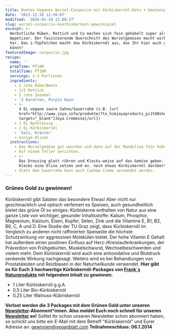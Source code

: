 ```yaml
---
title: Buntes Veganes Wurzel-Carpaccio mit Kürbiskernöl-Dots + Gewinnspiel!
date: '2013-12-28 12:30:07'
modified: '2016-01-19 15:00:37'
slug: wurzel-carpaccio-kuerbiskernoel-gewinnspiel
excerpt: >-
  Herbstliche Rüben, Rettich und Co machen sich fein gehobelt super als bunter
  Appetizer. Der faszinierende Querschnitt des Wurzelgemüses macht wirklich was
  her. Das i-Tüpfelchen macht das Kürbiskernöl aus, das Ihr hier auch gewinnen
  könnt!
featuredImage: carpaccio.jpg
recipe:
  name: ''
  prepTime: PT10M
  totalTime: PT10M
  servings: 2-3 Portionen
  ingredients:
    - 1 rote Rübe/Beete
    - 1/2 Rettich
    - 1 rote Zwiebel
    - '2 Karotten, Purple Haze'
    - >-
      4 EL vegane saure Sahne/Sauerrahm (z.B. [url
      href="http://www.joya.info/produkte/?tx_hcmjoyaproducts_pi1%5BshowUid%5D=54&tx_hcmjoyaproducts_pi1%5BcatUid%5D=5&cHash=45d39539b19b73bfe23aac02e81eb979"
      target="_blank"]Joya Crèmesse[/url])
    - 1 EL Apfelessig
    - 2 EL Kürbiskernöl
    - 'Salz, Kräuter'
    - einige Oliven
  instructions:
    - Das Wurzelgemüse gut waschen und dann auf der Mandoline fein hobeln.
    - Auf einem Teller anrichten.
    - >-
      Das Dressing glatt rühren und Klecks-weise auf das Gemüse geben. Auf jeden
      Klecks eine Olive setzen und ev. noch etwas Kürbiskernöl darübertröpfeln.
    - Statt dem Sauerrahm kann auch Cashew Creme verwendet werden.
---
```


[<!-- Image removed (no copyright): wurzelcarpaccio.jpg -->](https://www.veganblatt.com/i/wurzelcarpaccio.jpg)

### **Grünes Gold zu gewinnen!**

Kürbiskernöl gibt Salaten das besondere Etwas! Aber nicht nur geschmacklich und optisch verfeinert es Speisen, auch gesundheitlich bietet das grüne Öl so einiges: Kürbiskerne enthalten von Natur aus eine ganze Liste von wichtiger, gesunder Inhaltsstoffe: Kalium, Phosphor, Magnesium, Kalzium, Eisen, Kupfer, Selen, Zink und die Vitamine E, B1, B2, B6, C, A und D. Eine Studie der TU Graz zeigt, dass Kürbiskernöl im Vergleich zu anderen nicht raffinierten Speiseöle die höchste Schutzwirkung vor aggressiven Molekülen bietet. Der hohe Vitamin E Gehalt hat außerdem einen positiven Einfluss auf Herz-/Kreislauferkrankungen, der Prävention von Frühgeburten, Muskelschwund, Wechselbeschwerden und vielem mehr. Dem Kürbiskernöl wird auch eine antioxidative und Blutdruck senkende Wirkung nachgesagt. Weiters wird es bei Behandlungen von Prostataleiden und Reizblasen in der Naturheilkunde verwendet. **Hier gibt es für Euch 3 hochwertige Kürbiskernöl-Packages von [Frank´s Naturprodukte](http://www.franksnaturprodukte.at/) mit folgendem Inhalt zu gewinnen:**

*   1 Liter Kürbiskernöl g.g.A.
*   0,5 Liter Bio-Kürbiskernöl
*   0,25 Liter Walnuss-Kübriskernöl

**Verlost werden die 3 Packages mit dem Grünen Gold unter unseren [Newsletter](https://www.facebook.com/veganblatt/app_100265896690345)\-Abonnent\*innen. Also meldet Euch noch schnell für unseren [Newsletter](https://www.facebook.com/veganblatt/app_100265896690345) an!** Solltet Ihr schon unseren Newsletter schon abonniert haben, so schickt uns bitte ein E-Mail mit dem Betreff "Kürbiskernöl" und Eurer Adresse an: gewinnen@veganblatt.com **Teilnahmeschluss: 06.1.2014** [<!-- Image removed (no copyright): franks-kernoel.jpg -->](http://shop.franksnaturprodukte.at/)
